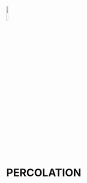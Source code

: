 <p>
<img src="https://img.icons8.com/ios/250/000000/bookmark-ribbon.png" width="10%">
</p>


# PERCOLATION